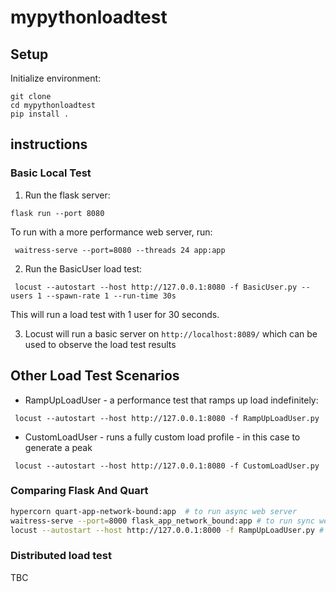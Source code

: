 # mypythonloadtest

## Setup

Initialize environment:
```commandline
git clone 
cd mypythonloadtest
pip install .
```

## instructions

### Basic Local Test
1. Run the flask server:
```commandline
flask run --port 8080
```

To run with a more performance web server, run: 

```commandline
 waitress-serve --port=8080 --threads 24 app:app
```

2. Run the BasicUser load test:
```commandline
 locust --autostart --host http://127.0.0.1:8080 -f BasicUser.py --users 1 --spawn-rate 1 --run-time 30s 
```
This will run a load test with 1 user for 30 seconds. 

3. Locust will run a basic server on `http://localhost:8089/` which can be used to observe the load test results

## Other Load Test Scenarios

- RampUpLoadUser - a performance test that ramps up load indefinitely: 
```commandline
 locust --autostart --host http://127.0.0.1:8080 -f RampUpLoadUser.py
```

- CustomLoadUser - runs a fully custom load profile - in this case to generate a peak
```commandline
 locust --autostart --host http://127.0.0.1:8080 -f CustomLoadUser.py
```

### Comparing Flask And Quart

```bash
hypercorn quart-app-network-bound:app  # to run async web server
waitress-serve --port=8000 flask_app_network_bound:app # to run sync web server
locust --autostart --host http://127.0.0.1:8000 -f RampUpLoadUser.py # to run load test
```

### Distributed load test 
TBC